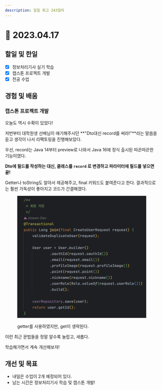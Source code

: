 ```yaml
---
description: 일일 회고 243일차
---
```


# 🙂 2023.04.17

## 할일 및 한일&#x20;

* [x] 정보처리기사 실기 학습&#x20;
* [x] 캡스톤 프로젝트 개발&#x20;
* [x] 전공 수업&#x20;

## 경험 및 배움&#x20;

### 캡스톤 프로젝트 개발&#x20;

오늘도 역시 수확이 있었다!

저번부터 대학원생 선배님이 얘기해주시던 **"Dto대신 record를 써라!"**라는 말씀을 듣고 생각이 나서 리팩토링을 진행해보았다.

우선, record는 Java 14부터 preview로 나와서 Java 16에 정식 출시된 따끈따끈한 기능이였다.

**Dto에 필드를 작성하는 대신, 클래스를 `record` 로 변경하고 파라미터에 필드를 넣으면 끝!**

Getter나 toString도 알아서 제공해주고, final 키워드도 붙여준다고 한다. 결과적으로는 훨씬 가독성이 좋아지고 코드가 간결해졌다.

<figure><img src="../.gitbook/assets/image (2) (3) (1).png" alt=""><figcaption><p>getter를 사용하였지만, get이 생략된다.</p></figcaption></figure>

이런 최근 문법들을 정말 알수록 놀랍고, 새롭다.

학습해가면서 계속 개선해보자!

## 개선 및 목표&#x20;

* 내일은 수업이 2개 예정되어 있다.&#x20;
* 남는 시간은 정보처리기사 학습 및 캡스톤 개발!&#x20;
